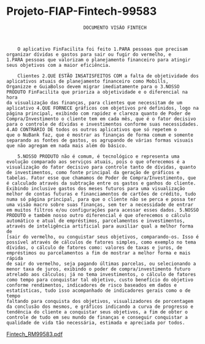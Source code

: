 # 								Projeto-FIAP-Fintech-99583

								DOCUMENTO VISÃO FINTECH



		O aplicativo FinFacilita foi feito 1.PARA pessoas que precisam organizar dívidas e gastos para sair ou fugir do vermelho, e 
 	1.PARA pessoas que valorizam o planejamento financeiro para atingir seus objetivos com a maior eficiência.

		Clientes 2.QUE ESTÃO INSATISFEITOS COM a falta de objetividade dos aplicativos atuais de planejamento financeiro como Mobills,
 	Organizze e GuiaBolso devem migrar imediatamente para o 3.NOSSO PRODUTO FinFacilita que prioriza a objetividade e o diferencial na hora
 	da visualização das finanças, para clientes que necessitam de um aplicativo 4.QUE FORNECE gráficos com objetivos pré definidos, logo na
 	página principal, exibindo com rapidez e clareza quanto de Poder de Compra/Investimento o cliente tem em cada mês, que é o fator decisivo
 	para o controle de dívidas e investimentos conforme suas necessidades. 4.AO CONTRÁRIO DE todos os outros aplicativos que só repetem o
 	que o NuBank faz, que é mostrar as finanças de forma comum e somente separando as fontes de gastos, os agrupando de várias formas visuais
 	que não agregam em nada mais além do básico.

		5.NOSSO PRODUTO não é comum, é tecnológico e representa uma evolução comparado aos serviços atuais, pois o que oferecemos é a 
 	visualização do fator decisivo para controle tanto de dívidas, quanto de investimentos, como fonte principal da geração de gráficos e 
 	tabelas. Fator esse que chamamos de Poder de Compra/Investimento, que é calculado através da subtração entre os gastos e ganhos do cliente.
 	Exibindo inclusive gastos dos meses futuros para uma visualização melhor de contas futuras e financiamentos de cartões de crédito, tudo
 	numa só página principal, para que o cliente não se perca e possa ter uma visão macro sobre suas finanças, sem ter a necessidade de entrar
 	em muitos filtros e/ou configurações para acessar esses dados. 5.NOSSO PRODUTO e também nosso outro diferencial é que oferecemos o cálculo
 	automático e atual de empréstimos, parcelamentos e investimentos, através de inteligência artificial para auxiliar qual a melhor forma de 
 	[sair do vermelho, ou conquistar seus objetivos, comparando-os. Isso é possível através de cálculos de fatores simples, como exemplo no tema
 	dívidas, o cálculo de fatores como: valores de taxas e juros, de empréstimos ou parcelamentos a fim de mostrar a melhor forma e mais rápida 
 	de sair do vermelho, seja pagando últimas parcelas, ou selecionando a menor taxa de juros, exibindo o poder de compra/investimento futuro 
 	atrelado aos cálculos; já no tema investimentos, o cálculo de fatores como tempo para conquistar tal objetivo, custo benefício do objetivo 
	conforme rendimentos, indicadores de risco baseados em dados e estatísticas, tudo isso acompanhado de indicadores gerais como o de tempo 
 	faltando para conquista dos objetivos, visualizadores de porcentagem da conclusão dos mesmos, e gráficos indicando a curva de progresso e 
 	tendência do cliente a conquistar seus objetivos, a fim de obter o controle de tudo em seu mundo de finanças e conseguir conquistar a 
 	qualidade de vida tão necessária, estimada e apreciada por todos.


 



 

[Fintech_RM99583.pdf](https://github.com/rodrigopazian/Projeto-FIAP-Fintech-99583/files/11995280/Fintech_RM99583.pdf)
